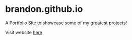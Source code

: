 # brandon.github.io

A Portfolio Site to showcase some of my greatest projects!

Visit website [here](www.bratah.org)
